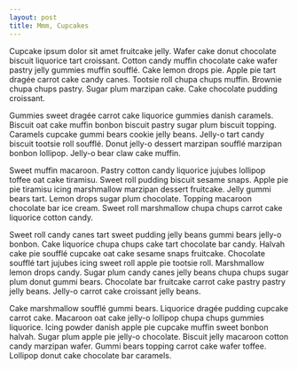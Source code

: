 ```yaml
---
layout: post
title: Mmm, Cupcakes
---
```


Cupcake ipsum dolor sit amet fruitcake jelly. Wafer cake donut chocolate biscuit liquorice tart croissant. Cotton candy muffin chocolate cake wafer pastry jelly gummies muffin soufflé. <!--more-->Cake lemon drops pie. Apple pie tart dragée carrot cake candy canes. Tootsie roll chupa chups muffin. Brownie chupa chups pastry. Sugar plum marzipan cake. Cake chocolate pudding croissant.

Gummies sweet dragée carrot cake liquorice gummies danish caramels. Biscuit oat cake muffin bonbon biscuit pastry sugar plum biscuit topping. Caramels cupcake gummi bears cookie jelly beans. Jelly-o tart candy biscuit tootsie roll soufflé. Donut jelly-o dessert marzipan soufflé marzipan bonbon lollipop. Jelly-o bear claw cake muffin.

Sweet muffin macaroon. Pastry cotton candy liquorice jujubes lollipop toffee oat cake tiramisu. Sweet roll pudding biscuit sesame snaps. Apple pie pie tiramisu icing marshmallow marzipan dessert fruitcake. Jelly gummi bears tart. Lemon drops sugar plum chocolate. Topping macaroon chocolate bar ice cream. Sweet roll marshmallow chupa chups carrot cake liquorice cotton candy.

Sweet roll candy canes tart sweet pudding jelly beans gummi bears jelly-o bonbon. Cake liquorice chupa chups cake tart chocolate bar candy. Halvah cake pie soufflé cupcake oat cake sesame snaps fruitcake. Chocolate soufflé tart jujubes icing sweet roll apple pie tootsie roll. Marshmallow lemon drops candy. Sugar plum candy canes jelly beans chupa chups sugar plum donut gummi bears. Chocolate bar fruitcake carrot cake pastry pastry jelly beans. Jelly-o carrot cake croissant jelly beans.

Cake marshmallow soufflé gummi bears. Liquorice dragée pudding cupcake carrot cake. Macaroon oat cake jelly-o lollipop chupa chups gummies liquorice. Icing powder danish apple pie cupcake muffin sweet bonbon halvah. Sugar plum apple pie jelly-o chocolate. Biscuit jelly macaroon cotton candy marzipan wafer. Gummi bears topping carrot cake wafer toffee. Lollipop donut cake chocolate bar caramels.
